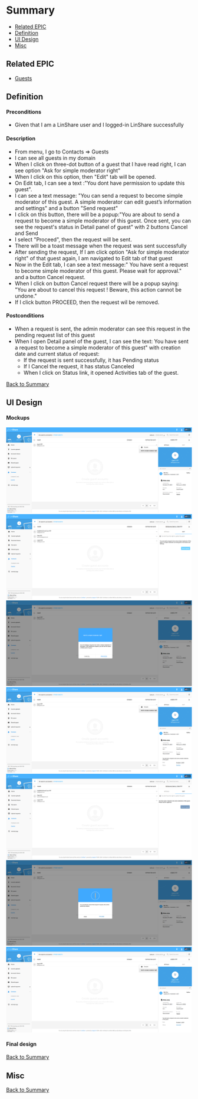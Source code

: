 # Summary

* [Related EPIC](#related-epic)
* [Definition](#definition)
* [UI Design](#ui-design)
* [Misc](#misc)

## Related EPIC

* [Guests](./README.md)

## Definition

#### Preconditions

- Given that I am a LinShare user and I logged-in LinShare successfully

#### Description

- From menu, I go to Contacts => Guests
- I can see all guests in my domain
- When I click on three-dot button of a guest that I have read right, I can see option "Ask for simple moderator right"
- When I click on this option, then "Edit" tab will be opened.
- On Edit tab, I can see a text :"You dont have permission to update this guest". 
- I can see a text message: "You can send a request to become simple moderator of this guest. A simple moderator can edit guest’s information and settings" and a button "Send request"
- I click on this button, there will be a popup:"You are about to send a request to become a simple moderator of this guest. Once sent, you can see the request's status in Detail panel of guest" with 2 buttons Cancel and Send
- I select "Proceed", then the request will be sent.
- There will be a toast message when the request was sent successfully
- After sending the request, If I am click option "Ask for simple moderator right" of that guest again, I am navigated to Edit tab of that guest
- Now in the Edit tab, I can see a text message:" You have sent a request to become simple moderator of this guest. Please wait for approval." and a button Cancel request.
- When I click on button Cancel request there will be a popup saying: "You are about to cancel this request ! Beware, this action cannot be undone."
- If I click button PROCEED, then the request wil be removed.

#### Postconditions

- When a request is sent, the admin moderator can see this request in the pending request list of this guest 
- When I open Detail panel of the guest, I can see the text: You have sent a request to become a simple moderator of this guest" with creation date and current status of request:
   - If the request is sent successfully, it has Pending status
   - If I Cancel the request, it has status Canceled
   - When I click on Status link, it opened Activities tab of the guest.


[Back to Summary](#summary)

## UI Design

#### Mockups

![story486](./mockups/486.1.png)
![story486](./mockups/486.2.png)
![story486](./mockups/486.3.png)
![story486](./mockups/486.4.png)
![story486](./mockups/486.5.png)
![story486](./mockups/486.6.png)
![story486](./mockups/486.7.png)

#### Final design

[Back to Summary](#summary)
## Misc

[Back to Summary](#summary)
